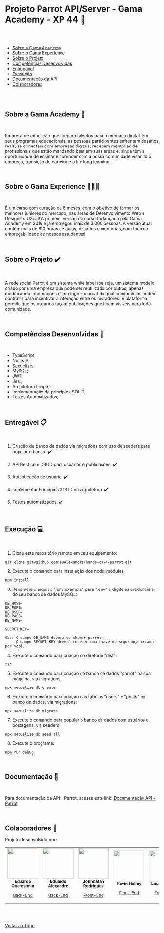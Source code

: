 <a id='ancora'></a>
# Projeto Parrot API/Server - Gama Academy - XP 44 🚀

<br><br>

- [Sobre a Gama Academy](#ancora1) <br>
- [Sobre o Gama Experience](#ancora2) <br>
- [Sobre o Projeto](#ancora3) <br>
- [Competências Desenvolvidas](#ancora4) <br>
- [Entregável](#ancora5) <br>
- [Execução](#ancora7) <br>
- [Documentação da API](#ancora8) <br>
- [Colaboradores](#ancora9)

<br><br>


<a id="ancora1"></a>
## Sobre a Gama Academy 🏫

<br>

Empresa de educação que prepara talentos para o mercado digital. Em seus programas educacionais, as pessoas participantes enfrentam desafios reais, se conectam com empresas digitais, recebem mentorias de profissionais que estão mandando bem em suas áreas e, ainda têm a oportunidade de ensinar e aprender com a nossa comunidade visando o emprego, transição de carreira e o life long learning.

<br>

<a id="ancora2"></a>
## Sobre o Gama Experience 👨🏽‍💻

<br>

É um curso com duração de 6 meses, com o objetivo de formar os melhores juniores do mercado, nas áreas de Desenvolvimento Web e Designers UX/UI! A primeira versão do curso foi lançada pela Gama Academy em 2016 e já empregou mais de 3.000 pessoas.  A versão atual contém mais de 810 horas de aulas, desafios e mentorias, com foco na  empregabilidade de nossos estudantes!

<br>

<a id="ancora3"></a>
## Sobre o Projeto ✔️

<br>

A rede social Parrot é um sistema white label (ou seja, um sistema modelo criado por uma empresa que pode ser reutilizado por outras, apenas modificando informações como logo e marca) do qual condomínios podem contratar para incentivar a interação entre os moradores. A plataforma permite que os usuários façam publicações que ficam visíveis para toda comunidade.

<br>

<a id="ancora4"></a>
## Competências Desenvolvidas 📝

<br>

* TypeScript;
* NodeJS;
* Sequelize;
* MySQL;
* JWT;
* Jest;
* Arquitetura Limpa;
* Implementação de princípios SOLID;
* Testes Automatizados;

<br>

<a id="ancora5"></a>
## Entregável 📋

<br>

1. Criação de banco de dados via migrations com uso de seeders para popular o banco. ✔️
<br><br>
2. API Rest com CRUD para usuários e publicações. ✔️
<br><br>
3. Autenticação de usuário. ✔️
<br><br>
4. Implementar Princípios SOLID na arquitetura. ✔️
<br><br>
5. Testes automatizados. ✔️

<br>

<a id="ancora7"></a>
## Execução 💻

<br>

1. Clone este repositório remoto em seu equipamento:
```
git clone git@github.com:DuAlexandre/hands-on-4-parrot.git
```
2. Execute o comando para instalação dos node_modules:
```
npm install
```
3. Renomeie o arquivo ".env.example" para ".env" e digite as credenciais do seu banco de dados MySQL:
```
DB_HOST=
DB_PORT=
DB_USER=
DB_PASS=
DB_NAME=

SECRET_KEY=

Obs: O campo DB_NAME deverá se chamar parrot;
     O campo SECRET_KEY deverá receber uma chave de segurança criada por você.
```
4. Execute o comando para criação do diretório "dist":
```
tsc
```
5. Execute o comando para criação do banco de dados "parrot" na sua máquina, via migrations:
```
npx sequelize db:create
```
6. Execute o comando para criação das tabelas "users" e "posts" no banco de dados, via migrations:
```
npx sequelize db:migrate
```
7. Execute o comando para popular o banco de dados com usuários e postagens, via seeders:
```
npx sequelize db:seed:all
```
8. Execute o programa:
```
npm run debug
```

<br>

<a id="ancora8"></a>
## Documentação 📝

<br>

Para documentação da API - Parrot, acesse este link: [Documentação API - Parrot](https://dualexandre.github.io/parrot-documentation/)


<br>



<a id="ancora9"></a>
## Colaboradores 🤝

Projeto desenvolvido por:

<table>
  <tr>
    <td align="center">
      <a target="_blank" href="https://www.linkedin.com/in/eduardo-quaresimin-santos-brazilian-%E2%80%93-italian-citizenship-838220182/">
        <img src="https://avatars.githubusercontent.com/u/109425683?v=4" width="100px;" alt=""/><br>
        <sub>
          <b>Eduardo Quaresimin</b>
          <p>Back-End</p>
        </sub>
      </a>
    </td>
    <td align="center">
      <a target="_blank" href="https://www.linkedin.com/in/eduardo-alexandre025/">
        <img src="https://avatars.githubusercontent.com/u/95940707?s=96&v=4" width="100px;" alt=""/><br>
        <sub>
          <b>Eduardo Alexandre</b>
           <p>Back-End</p>
        </sub>
      </a>
    </td>
    <td align="center">
      <a target="_blank" href="https://www.linkedin.com/in/johnnatan-gomes-b0363584/">
        <img src="https://avatars.githubusercontent.com/u/109382819?v=4" width="100px;" alt=""/><br>
        <sub>
          <b>Johnnatan Rodrigues</b>
           <p>Front-End</p>
        </sub>
      </a>
    </td>
    <td align="center">
      <a target="_blank" href="https://www.linkedin.com/in/keuwey/">
        <img src="https://avatars.githubusercontent.com/u/73517606?v=4" width="100px;" alt=""/><br>
        <sub>
          <b>Kevin Halley</b>
           <p>Front-End</p>
        </sub>
      </a>
    </td>
    <td align="center">
      <a target="_blank" href="https://www.linkedin.com/in/laura-santos-766862244/">
        <img src="https://avatars.githubusercontent.com/u/104779345?v=4" width="100px;" alt=""/><br>
        <sub>
          <b>Laura Santos</b>
           <p>Front-End</p>
        </sub>
      </a>
    </td>
  </tr>
</table>

<br><br>

[Voltar ao Topo](#ancora)
